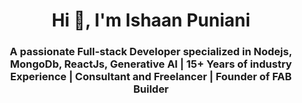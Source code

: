 <h1 align="center">Hi 👋, I'm Ishaan Puniani</h1>

<h3 align="center">A passionate Full-stack Developer specialized in Nodejs, MongoDb, ReactJs, Generative AI | 15+ Years of industry Experience | Consultant and Freelancer | Founder of FAB Builder</h3>
<!--
**ishaan-puniani/ishaan-puniani** is a ✨ _special_ ✨ repository because its `README.md` (this file) appears on your GitHub profile.
- 👯 I’m looking to collaborate on ...
- 🤔 I’m looking for help with ...
- 😄 Pronouns: ...
- ⚡ Fun fact: ...

-->
Here are some ideas to get you started:

- 🔭 I’m currently working on iOS engine of FAB Builder
- 🌱 I’m currently learning Code Generation and Code Assistant with AI
- 💬 Ask me about Tech, AI, FullStack Development, Technical Architecture, Product Optimization, Generative AI
- 📫 How to reach me: DM @ www.linkedin.com/in/ishaanpuniani 

